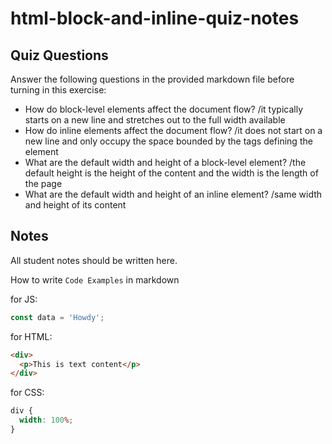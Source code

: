 # html-block-and-inline-quiz-notes

## Quiz Questions

Answer the following questions in the provided markdown file before turning in this exercise:

- How do block-level elements affect the document flow?
  /it typically starts on a new line and stretches out to the full width available
- How do inline elements affect the document flow?
  /it does not start on a new line and only occupy the space bounded by the tags defining the element
- What are the default width and height of a block-level element?
  /the default height is the height of the content and the width is the length of the page
- What are the default width and height of an inline element?
  /same width and height of its content

## Notes

All student notes should be written here.

How to write `Code Examples` in markdown

for JS:

```javascript
const data = 'Howdy';
```

for HTML:

```html
<div>
  <p>This is text content</p>
</div>
```

for CSS:

```css
div {
  width: 100%;
}
```
